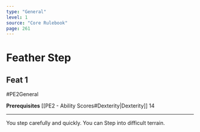```yaml
---
type: "General"
level: 1
source: "Core Rulebook"
page: 261
---
```

# Feather Step
## Feat 1
#PE2General

**Prerequisites** [[PE2 - Ability Scores#Dexterity|Dexterity]] 14

---
You step carefully and quickly. You can Step into difficult terrain.